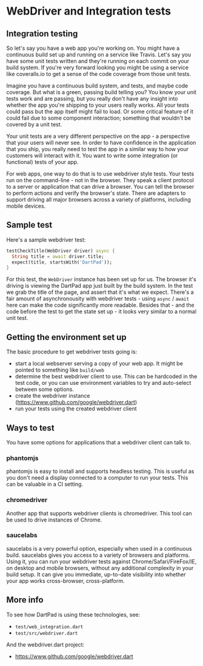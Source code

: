 # WebDriver and Integration tests

## Integration testing

So let's say you have a web app you're working on. You might have a continuous
build set up and running on a service like Travis. Let's say you have some unit
tests written and they're running on each commit on your build system. If you're
very forward looking you might be using a service like coveralls.io to get a
sense of the code coverage from those unit tests.

Imagine you have a continuous build system, and tests, and maybe code coverage.
But what is a green, passing build telling you? You know your unit tests work
and are passing, but you really don't have any insight into whether the app
you're shipping to your users really works. All your tests could pass but the
app itself might fail to load. Or some critical feature of it could fail due to
some component interaction; something that wouldn't be covered by a unit test.

Your unit tests are a very different perspective on the app - a perspective that
your users will never see. In order to have confidence in the application that
you ship, you really need to test the app in a similar way to how your customers
will interact with it. You want to write some integration (or functional) tests
of your app.

For web apps, one way to do that is to use webdriver style tests. Your tests run
on the command-line - not in the browser. They speak a client protocol to a
server or application that can drive a browser. You can tell the browser to
perform actions and verify the browser's state. There are adapters to support
driving all major browsers across a variety of platforms, including mobile
devices.

## Sample test

Here's a sample webdriver test:

```dart
testCheckTitle(WebDriver driver) async {
  String title = await driver.title;
  expect(title, startsWith('DartPad'));
}
```

For this test, the `WebDriver` instance has been set up for us. The browser it's
driving is viewing the DartPad app just built by the build system. In the test
we grab the title of the page, and assert that it's what we expect. There's a
fair amount of asynchronousity with webdriver tests - using `async` / `await`
here can make the code significantly more readable. Besides that - and the
code before the test to get the state set up - it looks very similar to a normal
unit test.

## Getting the environment set up

The basic procedure to get webdriver tests going is:

- start a local webserver serving a copy of your web app. It might be pointed to
  something like `build/web`
- determine the best webdriver client to use. This can be hardcoded in the test
  code, or you can use environment variables to try and auto-select between some
  options.
- create the webdriver instance (https://www.github.com/google/webdriver.dart)
- run your tests using the created webdriver client

## Ways to test

You have some options for applications that a webdriver client can talk to.

### phantomjs

phantomjs is easy to install and supports headless testing. This is useful as
you don't need a display connected to a computer to run your tests. This can be
valuable in a CI setting.

### chromedriver

Another app that supports webdriver clients is chromedriver. This tool can be
used to drive instances of Chrome.

### saucelabs

saucelabs is a very powerful option, especially when used in a continuous build.
saucelabs gives you access to a variety of browsers and platforms. Using it, you
can run your webdriver tests against Chrome/Safari/FireFox/IE, on desktop and
mobile browsers, without any additional complexity in your build setup. It can
give you immediate, up-to-date visibility into whether your app works
cross-browser, cross-platform.

## More info

To see how DartPad is using these technologies, see:

- `test/web_integration.dart`
- `test/src/webdriver.dart`

And the webdriver.dart project:

- https://www.github.com/google/webdriver.dart
